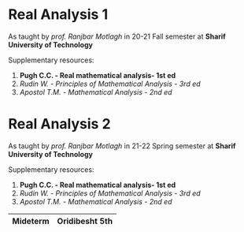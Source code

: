 # Real Analysis 1

As taught by _prof. Ranjbar Motlagh_ in 20-21 Fall semester at **Sharif University of Technology**

Supplementary resources:

1. **Pugh C.C. - Real mathematical analysis- 1st ed**
2. _Rudin W. - Principles of Mathematical Analysis - 3rd ed_
3. _Apostol T.M. - Mathematical Analysis - 2nd ed_

# Real Analysis 2

As taught by _prof. Ranjbar Motlagh_ in 21-22 Spring semester at **Sharif University of Technology**

Supplementary resources:

1. **Pugh C.C. - Real mathematical analysis- 1st ed**
2. _Rudin W. - Principles of Mathematical Analysis - 3rd ed_
3. _Apostol T.M. - Mathematical Analysis - 2nd ed_

| Mideterm | Oridibesht 5th |
| -------- | -------------- |
